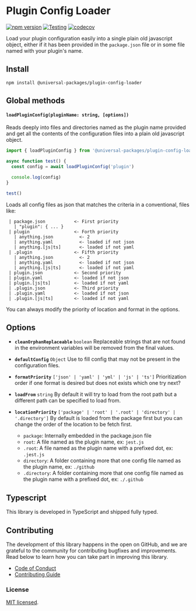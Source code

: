 # Plugin Config Loader

[![npm version](https://badge.fury.io/js/@universal-packages%2Fplugin-config-loader.svg)](https://www.npmjs.com/package/@universal-packages/plugin-config-loader)
[![Testing](https://github.com/universal-packages/universal-plugin-config-loader/actions/workflows/testing.yml/badge.svg)](https://github.com/universal-packages/universal-plugin-config-loader/actions/workflows/testing.yml)
[![codecov](https://codecov.io/gh/universal-packages/universal-plugin-config-loader/branch/main/graph/badge.svg?token=CXPJSN8IGL)](https://codecov.io/gh/universal-packages/universal-plugin-config-loader)

Load your plugin configuration easily into a single plain old javascript object, either if it has been provided in the `package.json` file or in some file named with your plugin's name.

## Install

```shell
npm install @universal-packages/plugin-config-loader
```

## Global methods

#### **`loadPluginConfig(pluginName: string, [options])`**

Reads deeply into files and directories named as the plugin name provided and get all the contents of the configuration files into a plain old javascript object.

```js
import { loadPluginConfig } from '@universal-packages/plugin-config-loader'

async function test() {
  const config = await loadPluginConfig('plugin')

  console.log(config)
}

test()
```

Loads all config files as json that matches the criteria in a conventional, files like:

```
 | package.json           <- First priority
   | "plugin": { ... }
 | plugin                 <- Forth priority
   | anything.json          <- 2
   | anything.yaml          <- loaded if not json
   | anything.[js|ts]       <- loaded if not yaml
 | .plugin                <- Fifth priority
   | anything.json          <- 2
   | anything.yaml          <- loaded if not json
   | anything.[js|ts]       <- loaded if not yaml
 | plugin.json            <- Second priority
 | plugin.yaml            <- loaded if not json
 | plugin.[js|ts]         <- loaded if not yaml
 | .plugin.json           <- Third priority
 | .plugin.yaml           <- loaded if not json
 | .plugin.[js|ts]        <- loaded if not yaml
```

You can always modify the priority of location and format in the options.

## Options

- **`cleanOrphanReplaceable`** `boolean`
  Replaceable strings that are not found in the environment variables will be removed from the final values.

- **`defaultConfig`** `Object`
  Use to fill config that may not be present in the configuration files.

- **`formatPriority`** `['json' | 'yaml' | 'yml' | 'js' | 'ts']`
  Prioritization order if one format is desired but does not exists which one try next?

- **`loadFrom`** `string`
  By default it will try to load from the root path but a different path can be specified to load from.

- **`locationPriority`** `['package' | 'root' | '.root' | 'directory' | '.directory']`
  By default is loaded from the package first but you can change the order of the location to be fetch first.

  - `package`: Internally embedded in the package.json file
  - `root`: A file named as the plugin name, ex: `jest.js`
  - `.root`: A file named as the plugin name with a prefixed dot, ex: `.jest.js`
  - `directory`: A folder containing more that one config file named as the plugin name, ex: `./github`
  - `.directory`: A folder containing more that one config file named as the plugin name with a prefixed dot, ex: `./.github`

## Typescript

This library is developed in TypeScript and shipped fully typed.

## Contributing

The development of this library happens in the open on GitHub, and we are grateful to the community for contributing bugfixes and improvements. Read below to learn how you can take part in improving this library.

- [Code of Conduct](./CODE_OF_CONDUCT.md)
- [Contributing Guide](./CONTRIBUTING.md)

### License

[MIT licensed](./LICENSE).
